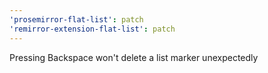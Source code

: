 ```yaml
---
'prosemirror-flat-list': patch
'remirror-extension-flat-list': patch
---
```


Pressing Backspace won't delete a list marker unexpectedly

